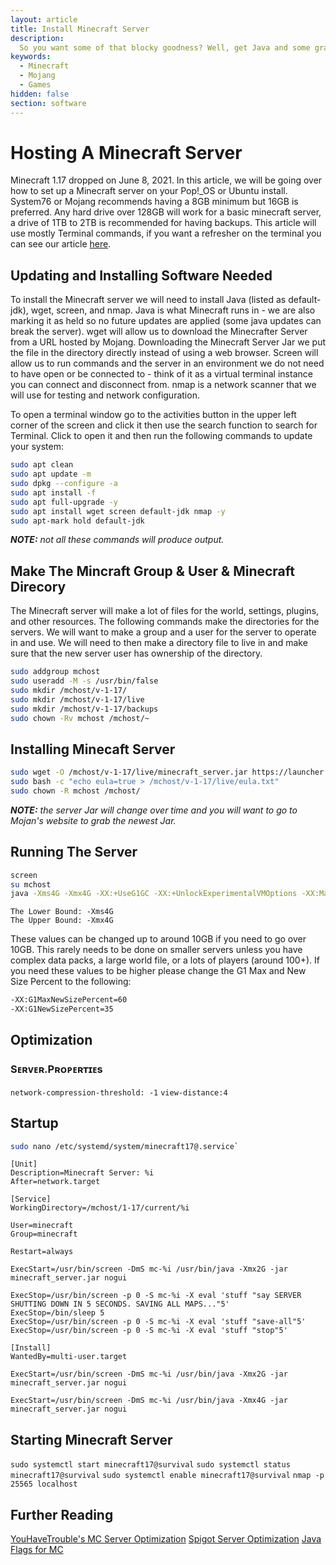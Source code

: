 ```yaml
---
layout: article
title: Install Minecraft Server
description: 
  So you want some of that blocky goodness? Well, get Java and some graphics cards and let's go!
keywords:
  - Minecraft
  - Mojang
  - Games
hidden: false
section: software
---
```


# Hosting A Minecraft Server

Minecraft 1.17 dropped on June 8, 2021. In this article, we will be going over how to set up a Minecraft server on your Pop!_OS or Ubuntu install. System76 or Mojang recommends having a 8GB minimum but 16GB is preferred. Any hard drive over 128GB will work for a basic minecraft server, a drive of 1TB to 2TB is recommended for having backups.  This article will use mostly Terminal commands, if you want a refresher on the terminal you can see our article [here](https://support.system76.com/articles/terminal-basics).

## Updating and Installing Software Needed

To install the Minecraft server we will need to install Java (listed as default-jdk), wget, screen, and nmap. Java is what Minecraft runs in - we are also marking it as held so no future updates are applied (some java updates can break the server). wget will allow us to download the Minecrafter Server from a URL hosted by Mojang.  Downloading the Minecraft Server Jar we put the file in the directory directly instead of using a web browser. Screen will allow us to run commands and the server in an environment we do not need to have open or be connected to - think of it as a virtual terminal instance you can connect and disconnect from. nmap is a network scanner that we will use for testing and network configuration.

To open a terminal window go to the activities button in the upper left corner of the screen and click it then use the search function to search for Terminal.  Click to open it and then run the following commands to update your system:

```bash
sudo apt clean  
sudo apt update -m  
sudo dpkg --configure -a  
sudo apt install -f  
sudo apt full-upgrade -y
sudo apt install wget screen default-jdk nmap -y
sudo apt-mark hold default-jdk
```

***NOTE:** not all these commands will produce output.*

## Make The Mincraft Group & User & Minecraft Direcory
The Minecraft server will make a lot of files for the world, settings, plugins, and other resources.  The following commands make the directories for the servers.  We will want to make a group and a user for the server to operate in and use.  We will need to then make a directory file to live in and make sure that the new server user has ownership of the directory.

```bash
sudo addgroup mchost
sudo useradd -M -s /usr/bin/false
sudo mkdir /mchost/v-1-17/
sudo mkdir /mchost/v-1-17/live
sudo mkdir /mchost/v-1-17/backups
sudo chown -Rv mchost /mchost/~
```
## Installing Minecaft Server

```bash
sudo wget -O /mchost/v-1-17/live/minecraft_server.jar https://launcher.mojang.com/v1/objects/0a269b5f2c5b93b1712d0f5dc43b6182b9ab254e/server.jar
sudo bash -c "echo eula=true > /mchost/v-1-17/live/eula.txt"
sudo chown -R mchost /mchost/
```
***NOTE:** the server Jar will change over time and you will want to go to Mojan's website to grab the newest Jar.*

## Running The Server

```bash
screen
su mchost
java -Xms4G -Xmx4G -XX:+UseG1GC -XX:+UnlockExperimentalVMOptions -XX:MaxGCPauseMillis=100 -XX:+DisableExplicitGC -XX:TargetSurvivorRatio=90 -XX:G1NewSizePercent=50 -XX:G1MaxNewSizePercent=80 -XX:G1MixedGCLiveThresholdPercent=50 -XX:+AlwaysPreTouch -jar server.jar
```

```
The Lower Bound: -Xms4G
The Upper Bound: -Xmx4G
```

These values can be changed up to around 10GB if you need to go over 10GB.  This rarely needs to be done on smaller servers unless you have complex data packs, a large world file, or a lots of players (around 100+).  If you need these values to be higher please change the G1 Max and New Size Percent to the following:

```bash
-XX:G1MaxNewSizePercent=60
-XX:G1NewSizePercent=35
```

## Optimization

### Sᴇʀᴠᴇʀ.Pʀᴏᴘᴇʀᴛɪᴇs
`network-compression-threshold: -1`
`view-distance:4`


## Startup

```bash
sudo nano /etc/systemd/system/minecraft17@.service`
```

```
[Unit]
Description=Minecraft Server: %i
After=network.target

[Service]
WorkingDirectory=/mchost/1-17/current/%i

User=minecraft
Group=minecraft

Restart=always

ExecStart=/usr/bin/screen -DmS mc-%i /usr/bin/java -Xmx2G -jar minecraft_server.jar nogui

ExecStop=/usr/bin/screen -p 0 -S mc-%i -X eval 'stuff "say SERVER SHUTTING DOWN IN 5 SECONDS. SAVING ALL MAPS..."5'
ExecStop=/bin/sleep 5
ExecStop=/usr/bin/screen -p 0 -S mc-%i -X eval 'stuff "save-all"5'
ExecStop=/usr/bin/screen -p 0 -S mc-%i -X eval 'stuff "stop"5'

[Install]
WantedBy=multi-user.target
```

`ExecStart=/usr/bin/screen -DmS mc-%i /usr/bin/java -Xmx2G -jar minecraft_server.jar nogui`

`ExecStart=/usr/bin/screen -DmS mc-%i /usr/bin/java -Xmx4G -jar minecraft_server.jar nogui`

## Starting Minecraft Server

`sudo systemctl start minecraft17@survival`
`sudo systemctl status minecraft17@survival`
`sudo systemctl enable minecraft17@survival`
`nmap -p 25565 localhost`

## Further Reading

[YouHaveTrouble's MC Server Optimization](https://github.com/YouHaveTrouble/minecraft-optimization)
[Spigot Server Optimization](https://www.spigotmc.org/threads/guide-server-optimization%E2%9A%A1.283181/?__cf_chl_jschl_tk__=d882805489003f065a99dcd85ed601f21024776c-1623945314-0-ARichCRBAkP6pRCWxZFLlip3a3XQcAWMwbNl-M54GKsEqTiWKuCVGh4gfM3oXTte1vcwIU-I0QhKQla-fRe4E6urB4JweVMEr21RnCaLKw5ffq2tvcntsEQVUiUAnak2yDdxTAEREts1VWfjY43-mTtoSZ5dmKAlxvcUpoPJ7EbR8S0VMX8fWhodhHwe1tWtGgpjAo_4EzfAf3REBgMjbgUGAl7ss3ihyJgsgUM9OP-KlH7DdAi2JLiH2ll7cupUr0HM6gNFmBmzcuPkrif6SWKKs-oU6XZh-_oTbU6wqKl0qA_IcgG2cR1VZwB5lb3RBI3o26mm5vNBEttywNiSTCeUurFPtB6gEIuz8rJHA7LitAcgD9yWXCrPFAsX7414lCESGJG2KSuRce7CxEHfkTRzmzMdxXFYoLjfRdgo1DsLIOBaw4FQukYBlVOa2FFYDqhpR1-5RDfuHtzZlkRtACo)
[Java Flags for MC](https://forums.spongepowered.org/t/optimized-startup-flags-for-consistent-garbage-collection/13239)